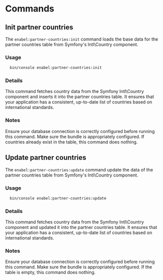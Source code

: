 # Commands

## Init partner countries

The `enabel:partner-countries:init` command loads the base data for the partner countries table from Symfony's Intl\Country component.

### Usage

```bash
  bin/console enabel:partner-countries:init
```

### Details

This command fetches country data from the Symfony Intl\Country component and inserts it into the partner countries table. It ensures that your application has a consistent, up-to-date list of countries based on international standards.

### Notes
Ensure your database connection is correctly configured before running this command.
Make sure the bundle is appropriately configured.
If countries already exist in the table, this command does nothing.

## Update partner countries

The `enabel:partner-countries:update` command update the data of the partner countries table from Symfony's Intl\Country component.

### Usage

```bash
  bin/console enabel:partner-countries:update
```

### Details

This command fetches country data from the Symfony Intl\Country component and updated it into the partner countries table. It ensures that your application has a consistent, up-to-date list of countries based on international standards.

### Notes
Ensure your database connection is correctly configured before running this command.
Make sure the bundle is appropriately configured.
If the table is empty, this command does nothing.
